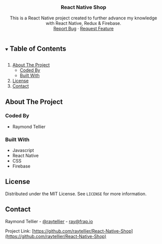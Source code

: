 <br>
  <h3 align="center">React Native Shop</h3>

  <p align="center">
    This is a React Native project created to further advance my knowledge with React Native, Redux & Firebase.
    <br />
    <a href="https://github.com/raytellier/React-Native-Shop/issues">Report Bug</a>
    ·
    <a href="https://github.com/raytellier/React-Native-Shop/issues">Request Feature</a>
  </p>
</p>



<!-- TABLE OF CONTENTS -->
<details open="open">
  <summary><h2 style="display: inline-block">Table of Contents</h2></summary>
  <ol>
    <li>
      <a href="#about-the-project">About The Project</a>
      <ul>
        <li><a href="#coded-by">Coded By</a></li>
      </ul>
      <ul>
        <li><a href="#built-with">Built With</a></li>
      </ul>
    </li>
    <li><a href="#license">License</a></li>
    <li><a href="#contact">Contact</a></li>
  </ol>
</details>



<!-- ABOUT THE PROJECT -->
## About The Project

### Coded By
* Raymond Tellier

### Built With

* Javascript
* React Native
* CSS
* Firebase


<!-- LICENSE -->
## License

Distributed under the MIT License. See `LICENSE` for more information.



<!-- CONTACT -->
## Contact

Raymond Tellier - [@raytellier](https://twitter.com/raytellier) - ray@frap.io

Project Link: [https://github.com/raytellier/React-Native-Shop](https://github.com/raytellier/React-Native-Shop)
